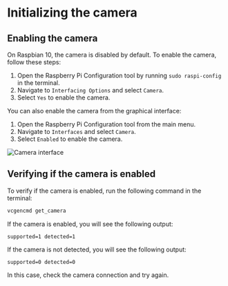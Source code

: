 # Initializing the camera

## Enabling the camera

On Raspbian 10, the camera is disabled by default. To enable the camera, follow these steps:
1. Open the Raspberry Pi Configuration tool by running `sudo raspi-config` in the terminal.
2. Navigate to `Interfacing Options` and select `Camera`.
3. Select `Yes` to enable the camera.

You can also enable the camera from the graphical interface:
1. Open the Raspberry Pi Configuration tool from the main menu.
2. Navigate to `Interfaces` and select `Camera`.
3. Select `Enabled` to enable the camera.

![Camera interface](/interfaces.png)

## Verifying if the camera is enabled

To verify if the camera is enabled, run the following command in the terminal:
```bash
vcgencmd get_camera
```

If the camera is enabled, you will see the following output:
```
supported=1 detected=1
```

If the camera is not detected, you will see the following output:
```
supported=0 detected=0
```
In this case, check the camera connection and try again.


